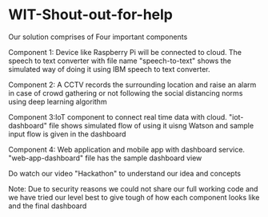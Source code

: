 # WIT-Shout-out-for-help

Our solution comprises of Four important components

Component 1: Device like Raspberry Pi will be connected to cloud. The speech to text converter with file name "speech-to-text" shows the simulated way of doing it using IBM speech to  text converter.

Component 2: A CCTV records the surrounding location and raise an alarm in case of crowd gathering or not following the social distancing norms using deep learning algorithm

Component 3:IoT component to connect real time data with cloud. "iot-dashboard" file shows simulated flow of using it uisng Watson and sample input flow is given in the dashboard

Component 4: Web application and mobile app with dashboard service. "web-app-dashboard" file has the sample dashboard view

Do watch our video "Hackathon" to understand our idea and concepts

Note: Due to security reasons we could not share our full working code and we have tried
our level best to give tough of how each component looks like and the final dashboard
